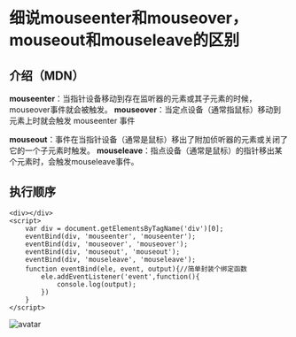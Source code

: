 # 细说mouseenter和mouseover，mouseout和mouseleave的区别
## 介绍（MDN）
**mouseenter**：当指针设备移动到存在监听器的元素或其子元素的时候，mouseover事件就会被触发。
**mouseover**：当定点设备（通常指鼠标）移动到元素上时就会触发 mouseenter 事件

**mouseout**：事件在当指针设备（通常是鼠标）移出了附加侦听器的元素或关闭了它的一个子元素时触发。
**mouseleave**：指点设备（通常是鼠标）的指针移出某个元素时，会触发mouseleave事件。
## 执行顺序
```
<div></div>
<script>
    var div = document.getElementsByTagName('div')[0];
    eventBind(div, 'mouseenter', 'mouseenter');
    eventBind(div, 'mouseover', 'mouseover');
    eventBind(div, 'mouseout', 'mouseout');
    eventBind(div, 'mouseleave', 'mouseleave');
    function eventBind(ele, event, output){//简单封装个绑定函数
        ele.addEventListener('event',function(){
            console.log(output);
        })
    }
</script>
```
![avatar](../../piture/mouseEvent_1.png)